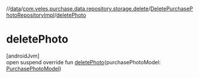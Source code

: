 //[data](../../../index.md)/[com.veles.purchase.data.repository.storage.delete](../index.md)/[DeletePurchasePhotoRepositoryImpl](index.md)/[deletePhoto](delete-photo.md)

# deletePhoto

[androidJvm]\
open suspend override fun [deletePhoto](delete-photo.md)(purchasePhotoModel: [PurchasePhotoModel](../../../../domain/domain/com.veles.purchase.domain.model.purchase/-purchase-photo-model/index.md))

